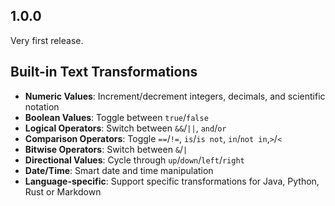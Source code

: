 ## 1.0.0
Very first release.
## Built-in Text Transformations
- **Numeric Values**: Increment/decrement integers, decimals, and scientific notation
- **Boolean Values**: Toggle between `true`/`false`
- **Logical Operators**: Switch between `&&`/`||`, `and`/`or`
- **Comparison Operators**: Toggle `==`/`!=`, `is`/`is not`, `in`/`not in`,`>`/`<`
- **Bitwise Operators**: Switch between `&`/`|`
- **Directional Values**: Cycle through `up`/`down`/`left`/`right`
- **Date/Time**: Smart date and time manipulation
- **Language-specific**: Support specific transformations for Java, Python, Rust or Markdown

